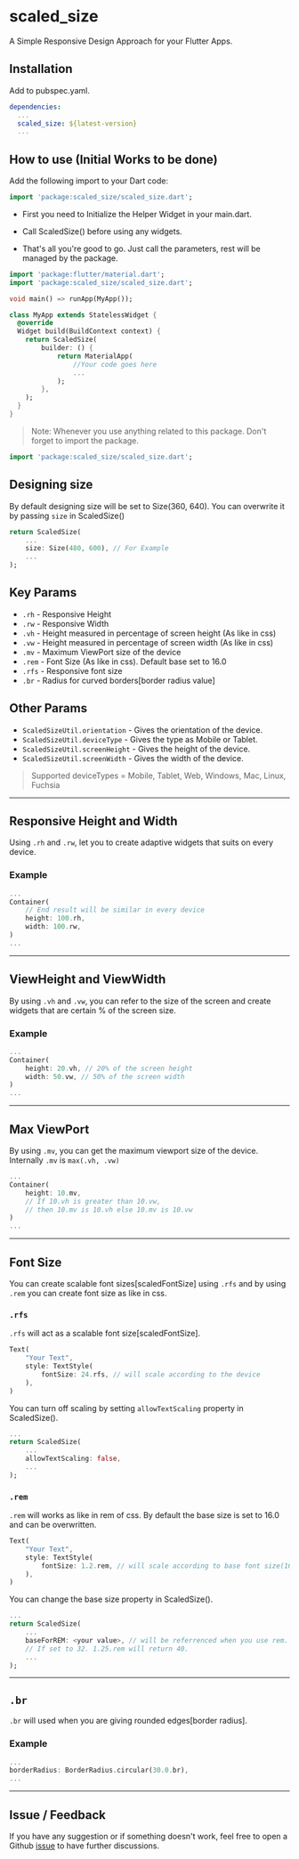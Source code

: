 # scaled_size

A Simple Responsive Design Approach for your Flutter Apps.

## Installation

Add to pubspec.yaml.

```yaml
dependencies:
  ...
  scaled_size: ${latest-version}
  ...
```

## How to use (Initial Works to be done)

Add the following import to your Dart code:

```dart
import 'package:scaled_size/scaled_size.dart';
```

- First you need to Initialize the Helper Widget in your main.dart.

- Call ScaledSize() before using any widgets.

- That's all you're good to go. Just call the parameters, rest will be managed by the package.

```dart
import 'package:flutter/material.dart';
import 'package:scaled_size/scaled_size.dart';

void main() => runApp(MyApp());

class MyApp extends StatelessWidget {
  @override
  Widget build(BuildContext context) {
    return ScaledSize(
        builder: () {
            return MaterialApp(
                //Your code goes here
                ...
            );
        },
    );
  }
}
```

> Note: Whenever you use anything related to this package. Don't forget to import the package.

```dart
import 'package:scaled_size/scaled_size.dart';
```

## Designing size

By default designing size will be set to Size(360, 640). You can overwrite it by passing `size` in ScaledSize()

```dart
return ScaledSize(
    ...
    size: Size(480, 600), // For Example
    ...
);
```

## Key Params

- `.rh` - Responsive Height
- `.rw` - Responsive Width
- `.vh` - Height measured in percentage of screen height (As like in css)
- `.vw` - Height measured in percentage of screen width (As like in css)
- `.mv` - Maximum ViewPort size of the device
- `.rem` - Font Size (As like in css). Default base set to 16.0
- `.rfs` - Responsive font size
- `.br` - Radius for curved borders[border radius value]

## Other Params

- `ScaledSizeUtil.orientation` - Gives the orientation of the device.
- `ScaledSizeUtil.deviceType` - Gives the type as Mobile or Tablet.
- `ScaledSizeUtil.screenHeight` - Gives the height of the device.
- `ScaledSizeUtil.screenWidth` - Gives the width of the device.

> Supported deviceTypes = Mobile, Tablet, Web, Windows, Mac, Linux, Fuchsia

---

## Responsive Height and Width

Using `.rh` and `.rw`, let you to create adaptive widgets that suits on every device.

### Example

```dart
...
Container(
    // End result will be similar in every device
    height: 100.rh,
    width: 100.rw,
)
...
```

---

## ViewHeight and ViewWidth

By using `.vh` and `.vw`, you can refer to the size of the screen and create widgets that are certain % of the screen size.

### Example

```dart
...
Container(
    height: 20.vh, // 20% of the screen height
    width: 50.vw, // 50% of the screen width
)
...
```

---

## Max ViewPort

By using `.mv`, you can get the maximum viewport size of the device.
Internally `.mv` is `max(.vh, .vw)`

```dart
...
Container(
    height: 10.mv,
    // If 10.vh is greater than 10.vw,
    // then 10.mv is 10.vh else 10.mv is 10.vw
)
...
```

---

## Font Size

You can create scalable font sizes[scaledFontSize] using `.rfs` and by using `.rem` you can create font size as like in css.

### `.rfs`

`.rfs` will act as a scalable font size[scaledFontSize].

```dart
Text(
    "Your Text",
    style: TextStyle(
        fontSize: 24.rfs, // will scale according to the device
    ),
)
```

You can turn off scaling by setting `allowTextScaling` property in ScaledSize().

```dart
...
return ScaledSize(
    ...
    allowTextScaling: false,
    ...
);
```

### `.rem`

`.rem` will works as like in rem of css. By default the base size is set to 16.0 and can be overwritten.

```dart
Text(
    "Your Text",
    style: TextStyle(
        fontSize: 1.2.rem, // will scale according to base font size(16)
    ),
)
```

You can change the base size property in ScaledSize().

```dart
...
return ScaledSize(
    ...
    baseForREM: <your value>, // will be referrenced when you use rem.
    // If set to 32. 1.25.rem will return 40.
    ...
);
```

---

## `.br`

`.br` will used when you are giving rounded edges[border radius].

### Example

```dart
...
borderRadius: BorderRadius.circular(30.0.br),
...
```

---

## Issue / Feedback

If you have any suggestion or if something doesn't work, feel free to open a Github [issue](https://github.com/silentdoer/scaled_size/issues) to have further discussions.
